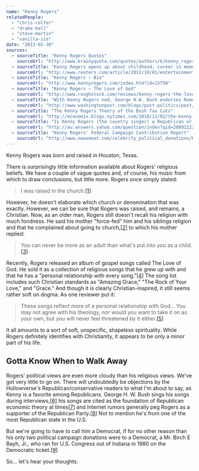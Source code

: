 ```yaml
---
name: "Kenny Rogers"
relatedPeople:
  - "chris-colfer"
  - "drake-bell"
  - "steve-martin"
  - "vanilla-ice"
date: "2013-01-30"
sources:
  - sourceTitle: "Kenny Rogers Quotes"
    sourceUrl: "http://www.brainyquote.com/quotes/authors/k/kenny_rogers.html"
  - sourceTitle: "Kenny Rogers opens up about childhood, career in memoir"
    sourceUrl: "http://www.reuters.com/article/2012/10/01/entertainment-us-kennyrogers-idUSBRE8901D320121001"
  - sourceTitle: "Kenny Rogers – Bio"
    sourceUrl: "http://www.kennyrogers.com/index.htm?id=15750"
  - sourceTitle: "Kenny Rogers – The Love of God"
    sourceUrl: "http://www.roughstock.com/reviews/kenny-rogers-the-love-of-god"
  - sourceTitle: "With Kenny Rogers nod, George H.W. Bush endorses Romney in Houston"
    sourceUrl: "http://www.washingtonpost.com/blogs/post-politics/post/with-kenny-rogers-nod-george-hw-bush-endorses-romney-in-houston/2012/03/29/gIQAHgmnjS_blog.html"
  - sourceTitle: "The Kenny Rogers Theory of the Bush Tax Cuts"
    sourceUrl: "http://economix.blogs.nytimes.com/2010/12/02/the-kenny-rogers-theory-of-the-bush-tax-cuts/"
  - sourceTitle: "Is Kenny Rogers (the country singer) a Republican or Democrat supporter?"
    sourceUrl: "http://au.answers.yahoo.com/question/index?qid=20091222152103AA2G7rK"
  - sourceTitle: "Kenny Rogers' Federal Campaign Contribution Report"
    sourceUrl: "http://www.newsmeat.com/celebrity_political_donations/Kenny_Rogers.php"
---
```


Kenny Rogers was born and raised in Houston, Texas.

There is surprisingly little information available about Rogers' religious beliefs. We have a couple of vague quotes and, of course, his music from which to draw conclusions, but little more. Rogers once simply stated:

>I was raised in the church.<a class="source-citation" href="#http://www.brainyquote.com/quotes/authors/k/kenny_rogers.html" title="Kenny Rogers Quotes">[1]</a>

However, he doesn't elaborate which church or denomination that was exactly. However, we can be sure that Rogers was raised, and remains, a Christian. Now, as an older man, Rogers still doesn't recall his religion with much fondness. He said his mother "force-fed" him and his siblings religion and that he complained about going to church,<a class="source-citation" href="#http://www.reuters.com/article/2012/10/01/entertainment-us-kennyrogers-idUSBRE8901D320121001" title="Kenny Rogers opens up about childhood, career in memoir">[2]</a> to which his mother replied:

>You can never be more as an adult than what's put into you as a child.<a class="source-citation" href="#http://www.reuters.com/article/2012/10/01/entertainment-us-kennyrogers-idUSBRE8901D320121001" title="Kenny Rogers opens up about childhood, career in memoir">[3]</a>

Recently, Rogers released an album of gospel songs called The Love of God. He sold it as a collection of religious songs that he grew up with and that he has a "personal relationship with every song."<a class="source-citation" href="#http://www.kennyrogers.com/index.htm?id=15750" title="Kenny Rogers – Bio">[4]</a> The song list includes such Christian standards as "Amazing Grace," "The Rock of Your Love," and "Grace." And though it is clearly Christian-inspired, it still seems rather soft on dogma. As one reviewer put it:

>These songs reflect more of a personal relationship with God… You may not agree with his theology, nor would you want to take it on as your own, but you will never feel threatened by it either.<a class="source-citation" href="#http://www.roughstock.com/reviews/kenny-rogers-the-love-of-god" title="Kenny Rogers – The Love of God">[5]</a>

It all amounts to a sort of soft, unspecific, shapeless spirituality. While Rogers definitely identifies with Christianity, it appears to be only a minor part of his life.


## Gotta Know When to Walk Away

Rogers' political views are even more cloudy than his religious views. We've got very little to go on. There will undoubtedly be objections by the Hollowverse's Republican/conservative readers to what I'm about to say, as Kenny is a favorite among Republicans. George H. W. Bush sings his songs during interviews,<a class="source-citation" href="#http://www.washingtonpost.com/blogs/post-politics/post/with-kenny-rogers-nod-george-hw-bush-endorses-romney-in-houston/2012/03/29/gIQAHgmnjS_blog.html" title="With Kenny Rogers nod, George H.W. Bush endorses Romney in Houston">[6]</a> his songs are cited as the foundation of Republican economic theory at times<a class="source-citation" href="#http://economix.blogs.nytimes.com/2010/12/02/the-kenny-rogers-theory-of-the-bush-tax-cuts/" title="The Kenny Rogers Theory of the Bush Tax Cuts">[7]</a> and Internet rumors generally peg Rogers as a supporter of the Republican Party.<a class="source-citation" href="#http://au.answers.yahoo.com/question/index?qid=20091222152103AA2G7rK" title="Is Kenny Rogers (the country singer) a Republican or Democrat supporter?">[8]</a> Not to mention he's from one of the most Republican state in the U.S.

But we're going to have to call him a Democrat, if for no other reason than his only two political campaign donations were to a Democrat, a Mr. Birch E Bayh, Jr., who ran for U.S. Congress out of Indiana in 1980 on the Democratic ticket.<a class="source-citation" href="#http://www.newsmeat.com/celebrity_political_donations/Kenny_Rogers.php" title="Kenny Rogers&apos; Federal Campaign Contribution Report">[9]</a>

So… let's hear your thoughts.